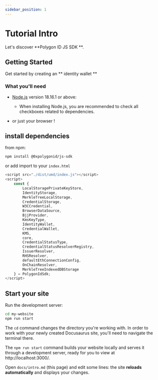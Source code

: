 ```yaml
---
sidebar_position: 1
---
```


# Tutorial Intro

Let's discover **Polygon ID JS SDK **.

## Getting Started

Get started by creating an ** identity wallet ** 


### What you'll need

- [Node.js](https://nodejs.org/en/download/) version 18.16.1 or above:
  - When installing Node.js, you are recommended to check all checkboxes related to dependencies.

- or just your browser  !
## install dependencies

from npm:
```bash
npm install @0xpolygonid/js-sdk
```

or add import to your `index.html` 
```js
<script src="./dist/umd/index.js"></script>
<script>
    const {
        LocalStoragePrivateKeyStore,
        IdentityStorage,
        MerkleTreeLocalStorage,
        CredentialStorage,
        W3CCredential,
        BrowserDataSource,
        BjjProvider,
        KmsKeyType,
        IdentityWallet,
        CredentialWallet,
        KMS,
        core,
        CredentialStatusType,
        CredentialStatusResolverRegistry,
        IssuerResolver,
        RHSResolver, 
        defaultEthConnectionConfig,
        OnChainResolver,
        MerkleTreeIndexedDBStorage
    } = PolygonIdSdk;
</script>
```

## Start your site

Run the development server:

```bash
cd my-website
npm run start
```

The `cd` command changes the directory you're working with. In order to work with your newly created Docusaurus site, you'll need to navigate the terminal there.

The `npm run start` command builds your website locally and serves it through a development server, ready for you to view at http://localhost:3000/.

Open `docs/intro.md` (this page) and edit some lines: the site **reloads automatically** and displays your changes.

